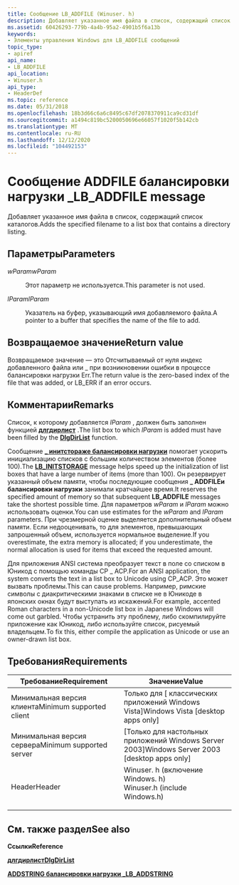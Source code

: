 ```yaml
---
title: Сообщение LB_ADDFILE (Winuser. h)
description: Добавляет указанное имя файла в список, содержащий список каталогов.
ms.assetid: 60426293-779b-4a4b-95a2-4901b5f6a13b
keywords:
- Элементы управления Windows для LB_ADDFILE сообщений
topic_type:
- apiref
api_name:
- LB_ADDFILE
api_location:
- Winuser.h
api_type:
- HeaderDef
ms.topic: reference
ms.date: 05/31/2018
ms.openlocfilehash: 18b3d66c6a6c8495c67df2078370911ca9cd31df
ms.sourcegitcommit: a1494c819bc5200050696e66057f1020f5b142cb
ms.translationtype: MT
ms.contentlocale: ru-RU
ms.lasthandoff: 12/12/2020
ms.locfileid: "104492153"
---
```

# <a name="lb_addfile-message"></a><span data-ttu-id="ccbce-104">Сообщение ADDFILE балансировки нагрузки \_</span><span class="sxs-lookup"><span data-stu-id="ccbce-104">LB\_ADDFILE message</span></span>

<span data-ttu-id="ccbce-105">Добавляет указанное имя файла в список, содержащий список каталогов.</span><span class="sxs-lookup"><span data-stu-id="ccbce-105">Adds the specified filename to a list box that contains a directory listing.</span></span>

## <a name="parameters"></a><span data-ttu-id="ccbce-106">Параметры</span><span class="sxs-lookup"><span data-stu-id="ccbce-106">Parameters</span></span>

<dl> <dt>

<span data-ttu-id="ccbce-107">*wParam*</span><span class="sxs-lookup"><span data-stu-id="ccbce-107">*wParam*</span></span> 
</dt> <dd>

<span data-ttu-id="ccbce-108">Этот параметр не используется.</span><span class="sxs-lookup"><span data-stu-id="ccbce-108">This parameter is not used.</span></span>

</dd> <dt>

<span data-ttu-id="ccbce-109">*lParam*</span><span class="sxs-lookup"><span data-stu-id="ccbce-109">*lParam*</span></span> 
</dt> <dd>

<span data-ttu-id="ccbce-110">Указатель на буфер, указывающий имя добавляемого файла.</span><span class="sxs-lookup"><span data-stu-id="ccbce-110">A pointer to a buffer that specifies the name of the file to add.</span></span>

</dd> </dl>

## <a name="return-value"></a><span data-ttu-id="ccbce-111">Возвращаемое значение</span><span class="sxs-lookup"><span data-stu-id="ccbce-111">Return value</span></span>

<span data-ttu-id="ccbce-112">Возвращаемое значение — это Отсчитываемый от нуля индекс добавленного файла или \_ при возникновении ошибки в процессе балансировки нагрузки Err.</span><span class="sxs-lookup"><span data-stu-id="ccbce-112">The return value is the zero-based index of the file that was added, or LB\_ERR if an error occurs.</span></span>

## <a name="remarks"></a><span data-ttu-id="ccbce-113">Комментарии</span><span class="sxs-lookup"><span data-stu-id="ccbce-113">Remarks</span></span>

<span data-ttu-id="ccbce-114">Список, к которому добавляется *lParam* , должен быть заполнен функцией [**длгдирлист**](/windows/desktop/api/Winuser/nf-winuser-dlgdirlista) .</span><span class="sxs-lookup"><span data-stu-id="ccbce-114">The list box to which *lParam* is added must have been filled by the [**DlgDirList**](/windows/desktop/api/Winuser/nf-winuser-dlgdirlista) function.</span></span>

<span data-ttu-id="ccbce-115">Сообщение [**\_ инитстораже балансировки нагрузки**](lb-initstorage.md) помогает ускорить инициализацию списков с большим количеством элементов (более 100).</span><span class="sxs-lookup"><span data-stu-id="ccbce-115">The [**LB\_INITSTORAGE**](lb-initstorage.md) message helps speed up the initialization of list boxes that have a large number of items (more than 100).</span></span> <span data-ttu-id="ccbce-116">Он резервирует указанный объем памяти, чтобы последующие сообщения **\_ ADDFILEи балансировки нагрузки** занимали кратчайшее время.</span><span class="sxs-lookup"><span data-stu-id="ccbce-116">It reserves the specified amount of memory so that subsequent **LB\_ADDFILE** messages take the shortest possible time.</span></span> <span data-ttu-id="ccbce-117">Для параметров *wParam* и *lParam* можно использовать оценки.</span><span class="sxs-lookup"><span data-stu-id="ccbce-117">You can use estimates for the *wParam* and *lParam* parameters.</span></span> <span data-ttu-id="ccbce-118">При чрезмерной оценке выделяется дополнительный объем памяти. Если недооценивать, то для элементов, превышающих запрошенный объем, используется нормальное выделение.</span><span class="sxs-lookup"><span data-stu-id="ccbce-118">If you overestimate, the extra memory is allocated; if you underestimate, the normal allocation is used for items that exceed the requested amount.</span></span>

<span data-ttu-id="ccbce-119">Для приложения ANSI система преобразует текст в поле со списком в Юникод с помощью команды CP \_ ACP.</span><span class="sxs-lookup"><span data-stu-id="ccbce-119">For an ANSI application, the system converts the text in a list box to Unicode using CP\_ACP.</span></span> <span data-ttu-id="ccbce-120">Это может вызвать проблемы.</span><span class="sxs-lookup"><span data-stu-id="ccbce-120">This can cause problems.</span></span> <span data-ttu-id="ccbce-121">Например, римские символы с диакритическими знаками в списке не в Юникоде в японских окнах будут выступать из искажений.</span><span class="sxs-lookup"><span data-stu-id="ccbce-121">For example, accented Roman characters in a non-Unicode list box in Japanese Windows will come out garbled.</span></span> <span data-ttu-id="ccbce-122">Чтобы устранить эту проблему, либо скомпилируйте приложение как Юникод, либо используйте список, рисуемый владельцем.</span><span class="sxs-lookup"><span data-stu-id="ccbce-122">To fix this, either compile the application as Unicode or use an owner-drawn list box.</span></span>

## <a name="requirements"></a><span data-ttu-id="ccbce-123">Требования</span><span class="sxs-lookup"><span data-stu-id="ccbce-123">Requirements</span></span>



| <span data-ttu-id="ccbce-124">Требование</span><span class="sxs-lookup"><span data-stu-id="ccbce-124">Requirement</span></span> | <span data-ttu-id="ccbce-125">Значение</span><span class="sxs-lookup"><span data-stu-id="ccbce-125">Value</span></span> |
|-------------------------------------|----------------------------------------------------------------------------------------------------------|
| <span data-ttu-id="ccbce-126">Минимальная версия клиента</span><span class="sxs-lookup"><span data-stu-id="ccbce-126">Minimum supported client</span></span><br/> | <span data-ttu-id="ccbce-127">Только для \[ классических приложений Windows Vista\]</span><span class="sxs-lookup"><span data-stu-id="ccbce-127">Windows Vista \[desktop apps only\]</span></span><br/>                                                           |
| <span data-ttu-id="ccbce-128">Минимальная версия сервера</span><span class="sxs-lookup"><span data-stu-id="ccbce-128">Minimum supported server</span></span><br/> | <span data-ttu-id="ccbce-129">\[Только для настольных приложений Windows Server 2003\]</span><span class="sxs-lookup"><span data-stu-id="ccbce-129">Windows Server 2003 \[desktop apps only\]</span></span><br/>                                                     |
| <span data-ttu-id="ccbce-130">Header</span><span class="sxs-lookup"><span data-stu-id="ccbce-130">Header</span></span><br/>                   | <dl> <span data-ttu-id="ccbce-131"><dt>Winuser. h (включение Windows. h)</dt></span><span class="sxs-lookup"><span data-stu-id="ccbce-131"><dt>Winuser.h (include Windows.h)</dt></span></span> </dl> |



## <a name="see-also"></a><span data-ttu-id="ccbce-132">См. также раздел</span><span class="sxs-lookup"><span data-stu-id="ccbce-132">See also</span></span>

<dl> <dt>

<span data-ttu-id="ccbce-133">**Ссылки**</span><span class="sxs-lookup"><span data-stu-id="ccbce-133">**Reference**</span></span>
</dt> <dt>

[<span data-ttu-id="ccbce-134">**длгдирлист**</span><span class="sxs-lookup"><span data-stu-id="ccbce-134">**DlgDirList**</span></span>](/windows/desktop/api/Winuser/nf-winuser-dlgdirlista)
</dt> <dt>

[<span data-ttu-id="ccbce-135">**ADDSTRING балансировки нагрузки \_**</span><span class="sxs-lookup"><span data-stu-id="ccbce-135">**LB\_ADDSTRING**</span></span>](lb-addstring.md)
</dt> </dl>

 

 





